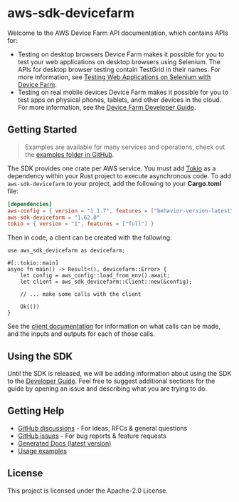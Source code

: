 # aws-sdk-devicefarm

Welcome to the AWS Device Farm API documentation, which contains APIs for:
  - Testing on desktop browsers Device Farm makes it possible for you to test your web applications on desktop browsers using Selenium. The APIs for desktop browser testing contain TestGrid in their names. For more information, see [Testing Web Applications on Selenium with Device Farm](https://docs.aws.amazon.com/devicefarm/latest/testgrid/).
  - Testing on real mobile devices Device Farm makes it possible for you to test apps on physical phones, tablets, and other devices in the cloud. For more information, see the [Device Farm Developer Guide](https://docs.aws.amazon.com/devicefarm/latest/developerguide/).

## Getting Started

> Examples are available for many services and operations, check out the
> [examples folder in GitHub](https://github.com/awslabs/aws-sdk-rust/tree/main/examples).

The SDK provides one crate per AWS service. You must add [Tokio](https://crates.io/crates/tokio)
as a dependency within your Rust project to execute asynchronous code. To add `aws-sdk-devicefarm` to
your project, add the following to your **Cargo.toml** file:

```toml
[dependencies]
aws-config = { version = "1.1.7", features = ["behavior-version-latest"] }
aws-sdk-devicefarm = "1.62.0"
tokio = { version = "1", features = ["full"] }
```

Then in code, a client can be created with the following:

```rust,no_run
use aws_sdk_devicefarm as devicefarm;

#[::tokio::main]
async fn main() -> Result<(), devicefarm::Error> {
    let config = aws_config::load_from_env().await;
    let client = aws_sdk_devicefarm::Client::new(&config);

    // ... make some calls with the client

    Ok(())
}
```

See the [client documentation](https://docs.rs/aws-sdk-devicefarm/latest/aws_sdk_devicefarm/client/struct.Client.html)
for information on what calls can be made, and the inputs and outputs for each of those calls.

## Using the SDK

Until the SDK is released, we will be adding information about using the SDK to the
[Developer Guide](https://docs.aws.amazon.com/sdk-for-rust/latest/dg/welcome.html). Feel free to suggest
additional sections for the guide by opening an issue and describing what you are trying to do.

## Getting Help

* [GitHub discussions](https://github.com/awslabs/aws-sdk-rust/discussions) - For ideas, RFCs & general questions
* [GitHub issues](https://github.com/awslabs/aws-sdk-rust/issues/new/choose) - For bug reports & feature requests
* [Generated Docs (latest version)](https://awslabs.github.io/aws-sdk-rust/)
* [Usage examples](https://github.com/awslabs/aws-sdk-rust/tree/main/examples)

## License

This project is licensed under the Apache-2.0 License.

